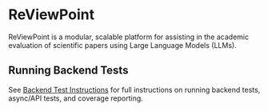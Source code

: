 # ReViewPoint

ReViewPoint is a modular, scalable platform for assisting in the academic evaluation of scientific papers using Large Language Models (LLMs).

## Running Backend Tests

See [Backend Test Instructions](docs/backend/test-instructions.md) for full instructions on running backend tests, async/API tests, and coverage reporting.
